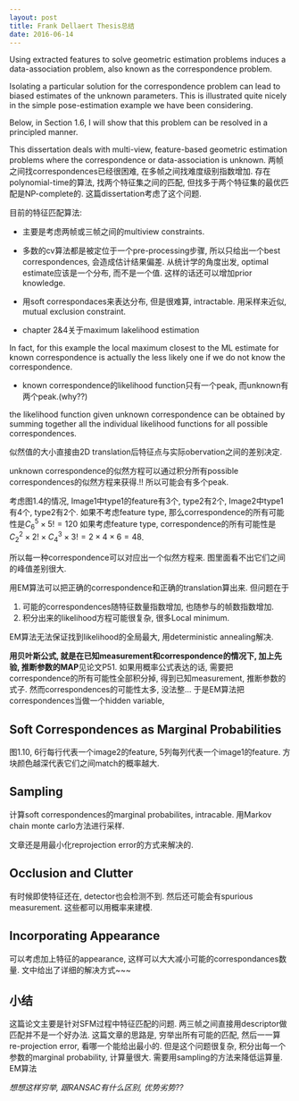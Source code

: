 ```yaml
---
layout: post
title: Frank Dellaert Thesis总结
date: 2016-06-14
---
```


Using extracted features to solve geometric estimation problems induces a data-association problem, also known as the correspondence problem.

Isolating a particular solution for the correspondence problem can lead to biased estimates of the unknown parameters. This is illustrated quite nicely in the simple pose-estimation example we have been considering.

Below, in Section 1.6, I will show that this problem can be resolved in a principled manner.

This dissertation deals with multi-view, feature-based geometric estimation problems where the correspondence or data-association is unknown.
两帧之间找correspondences已经很困难, 在多帧之间找难度级别指数增加. 存在polynomial-time的算法, 找两个特征集之间的匹配, 但找多于两个特征集的最优匹配是NP-complete的. 这篇dissertation考虑了这个问题.

目前的特征匹配算法:
* 主要是考虑两帧或三帧之间的multiview constraints.
* 多数的cv算法都是被定位于一个pre-processing步骤, 所以只给出一个best correspondences, 会造成估计结果偏差. 从统计学的角度出发, optimal estimate应该是一个分布, 而不是一个值. 这样的话还可以增加prior knowledge.
* 用soft correspondaces来表达分布, 但是很难算, intractable. 用采样来近似, mutual exclusion constraint.



* chapter 2&4关于maximum lakelihood estimation


In fact, for this example the local maximum closest to the ML estimate for known correspondence is actually the less likely one if we do not know the correspondence.

* known correspondence的likelihood function只有一个peak, 而unknown有两个peak.(why??)

the likelihood function given unknown correspondence can be obtained by summing together all the individual likelihood functions for all possible correspondences.

似然值的大小直接由2D translation后特征点与实际obervation之间的差别决定.

unknown correspondence的似然方程可以通过积分所有possible correspondences的似然方程来获得.!! 所以可能会有多个peak.


考虑图1.4的情况, Image1中type1的feature有3个, type2有2个, Image2中type1有4个, type2有2个.
如果不考虑feature type, 那么correspondence的所有可能性是$C_{6}^{5} \times 5!=120$
如果考虑feature type, correspondence的所有可能性是$C_{2}^{2} \times 2! \times C_{4}^{3} \times 3!=2\times 4\times 6=48$.

所以每一种correspondence可以对应出一个似然方程来. 图里面看不出它们之间的峰值差别很大.


用EM算法可以把正确的correspondence和正确的translation算出来.
但问题在于
1. 可能的correspondences随特征数量指数增加, 也随参与的帧数指数增加.
2. 积分出来的likelihood方程可能很复杂, 很多Local minimum.

EM算法无法保证找到likelihood的全局最大, 用deterministic annealing解决.



**用贝叶斯公式, 就是在已知measurement和correspondence的情况下, 加上先验, 推断参数的MAP**见论文P51. 如果用概率公式表达的话, 需要把correspondence的所有可能性全部积分掉, 得到已知measurement, 推断参数的式子. 然而correspondences的可能性太多, 没法整...
于是EM算法把correspondences当做一个hidden variable, 

## Soft Correspondences as Marginal Probabilities
图1.10, 6行每行代表一个image2的feature, 5列每列代表一个image1的feature. 方块颜色越深代表它们之间match的概率越大.


## Sampling
计算soft correspondences的marginal probabilites, intracable. 用Markov chain monte carlo方法进行采样.



文章还是用最小化reprojection error的方式来解决的.


## Occlusion and Clutter
有时候即使特征还在, detector也会检测不到. 然后还可能会有spurious measurement. 这些都可以用概率来建模.


## Incorporating Appearance 
可以考虑加上特征的appearance, 这样可以大大减小可能的correspondances数量. 文中给出了详细的解决方式~~~




## 小结
这篇论文主要是针对SFM过程中特征匹配的问题. 两三帧之间直接用descriptor做匹配并不是一个好办法. 这篇文章的思路是, 穷举出所有可能的匹配, 然后一一算re-projection error, 看哪一个能给出最小的.
但是这个问题很复杂, 积分出每一个参数的marginal probability, 计算量很大. 需要用sampling的方法来降低运算量.
EM算法


*想想这样穷举, 跟RANSAC有什么区别, 优势劣势??*
